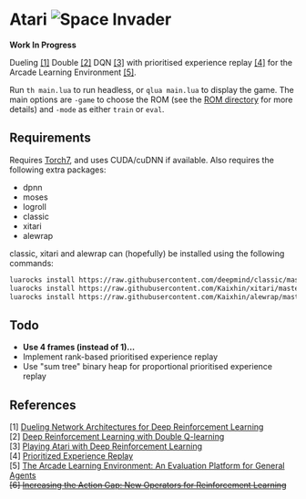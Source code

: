 # Atari ![Space Invader](http://www.rw-designer.com/cursor-view/74522.png)

**Work In Progress**

Dueling [[1]](#references) Double [[2]](#references) DQN [[3]](#references) with prioritised experience replay [[4]](#references) for the Arcade Learning Environment [[5]](#references).

Run `th main.lua` to run headless, or `qlua main.lua` to display the game. The main options are `-game` to choose the ROM (see the [ROM directory](roms/README.md) for more details) and `-mode` as either `train` or `eval`.

## Requirements

Requires [Torch7](http://torch.ch/), and uses CUDA/cuDNN if available. Also requires the following extra packages:

- dpnn
- moses
- logroll
- classic
- xitari
- alewrap

classic, xitari and alewrap can (hopefully) be installed using the following commands:

```sh
luarocks install https://raw.githubusercontent.com/deepmind/classic/master/rocks/classic-scm-1.rockspec
luarocks install https://raw.githubusercontent.com/Kaixhin/xitari/master/xitari-0-0.rockspec
luarocks install https://raw.githubusercontent.com/Kaixhin/alewrap/master/alewrap-0-0.rockspec
```

## Todo

- **Use 4 frames (instead of 1)...**
- Implement rank-based prioritised experience replay
- Use "sum tree" binary heap for proportional prioritised experience replay

## References

[1] [Dueling Network Architectures for Deep Reinforcement Learning](http://arxiv.org/abs/1511.06581)  
[2] [Deep Reinforcement Learning with Double Q-learning](http://arxiv.org/abs/1509.06461)  
[3] [Playing Atari with Deep Reinforcement Learning](http://arxiv.org/abs/1312.5602)  
[4] [Prioritized Experience Replay](http://arxiv.org/abs/1511.05952)  
[5] [The Arcade Learning Environment: An Evaluation Platform for General Agents](http://arxiv.org/abs/1207.4708)  
~~[6] [Increasing the Action Gap: New Operators for Reinforcement Learning](http://arxiv.org/abs/1512.04860)~~  

